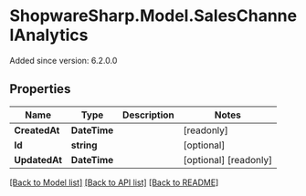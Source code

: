 # ShopwareSharp.Model.SalesChannelAnalytics
Added since version: 6.2.0.0

## Properties

Name | Type | Description | Notes
------------ | ------------- | ------------- | -------------
**CreatedAt** | **DateTime** |  | [readonly] 
**Id** | **string** |  | [optional] 
**UpdatedAt** | **DateTime** |  | [optional] [readonly] 

[[Back to Model list]](../../README.md#documentation-for-models) [[Back to API list]](../../README.md#documentation-for-api-endpoints) [[Back to README]](../../README.md)

